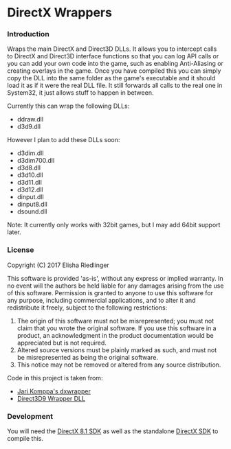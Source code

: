 # DirectX Wrappers

### Introduction

Wraps the main DirectX and Direct3D DLLs.  It allows you to intercept calls to DirectX and Direct3D interface functions so that you can log API calls or you can add your own code into the game, such as enabling Anti-Aliasing or creating overlays in the game. Once you have compiled this you can simply copy the DLL into the same folder as the game's executable and it should load it as if it were the real DLL file. It still forwards all calls to the real one in System32, it just allows stuff to happen in between. 

Currently this can wrap the following DLLs:
- ddraw.dll
- d3d9.dll

However I plan to add these DLLs soon:
- d3dim.dll
- d3dim700.dll
- d3d8.dll
- d3d10.dll
- d3d11.dll
- d3d12.dll
- dinput.dll
- dinput8.dll
- dsound.dll

Note: It currently only works with 32bit games, but I may add 64bit support later.

### License

Copyright (C) 2017 Elisha Riedlinger

This software is  provided 'as-is', without any express  or implied  warranty. In no event will the
authors be held liable for any damages arising from the use of this software.
Permission  is granted  to anyone  to use  this software  for  any  purpose,  including  commercial
applications, and to alter it and redistribute it freely, subject to the following restrictions:

   1. The origin of this software must not be misrepresented; you must not claim that you  wrote the
      original  software. If you use this  software  in a product, an  acknowledgment in the product
      documentation would be appreciated but is not required.
   2. Altered source versions must  be plainly  marked as such, and  must not be  misrepresented  as
      being the original software.
   3. This notice may not be removed or altered from any source distribution.

Code in this project is taken from:
- [Jari Komppa's dxwrapper](https://github.com/jarikomppa/dxwrapper)
- [Direct3D9 Wrapper DLL](https://gist.github.com/shaunlebron/3854bf4eec5bec297907)

### Development

You will need the [DirectX 8.1 SDK](http://www.tdxlibrary.org/Downloads/Microsoft/dx7sdk.zip) as well as the standalone [DirectX SDK](https://www.microsoft.com/en-us/download/details.aspx?id=6812) to compile this.
